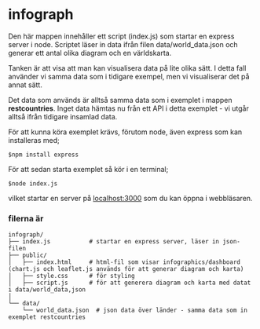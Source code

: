 # infograph

Den här mappen innehåller ett script (index.js) som startar en express server i node.
Scriptet läser in data ifrån filen data/world_data.json och generar ett antal olika diagram och en världskarta.

Tanken är att visa att man kan visualisera data på lite olika sätt. I detta fall använder vi samma data som i tidigare exempel, men vi visualiserar det på annat sätt.

Det data som används är alltså samma data som i exemplet i mappen **restcountries**.
Inget data hämtas nu från ett API i detta exemplet - vi utgår alltså ifrån tidigare insamlad data.

För att kunna köra exemplet krävs, förutom node, även express som kan installeras med;

```
$npm install express
```

För att sedan starta exemplet så kör i en terminal;

```
$node index.js
```

vilket startar en server på [localhost:3000](http://localhost:3000/) som du kan öppna i webbläsaren.

### filerna är

```
infograph/
├── index.js           # startar en express server, läser in json-filen
├── public/
│   ├── index.html     # html-fil som visar infographics/dashboard (chart.js och leaflet.js används för att generar diagram och karta)
│   ├── style.css      # för styling
│   ├── script.js      # för att generera diagram och karta med datat i data/world_data,json
│   
└── data/
    └── world_data.json  # json data över länder - samma data som in exemplet restcountries
```

